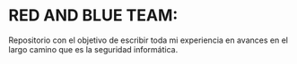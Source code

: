 # RED AND BLUE TEAM:
Repositorio con el objetivo de escribir toda mi experiencia en avances en el largo camino que es la seguridad informática.
